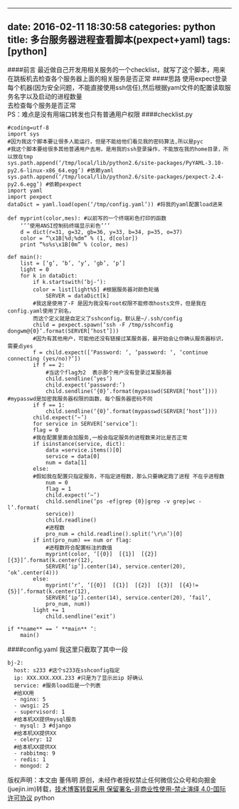 
---
date: 2016-02-11 18:30:58
categories: python
title: 多台服务器进程查看脚本(pexpect+yaml)
tags: [python]
---
####前言
最近做自己开发用相关服务的一个checklist，就写了这个脚本，用来在跳板机去检查各个服务器上面的相关服务是否正常
####思路
使用expect登录每个机器(因为安全问题，不能直接使用ssh信任),然后根据yaml文件的配置读取服务名字以及启动的进程数量  
去检查每个服务是否正常  
PS：难点是没有用端口转发也只有普通用户权限
####checklist.py
    
    
      
    #coding=utf-8  
    import sys  
    #因为我这个脚本要让很多人能运行，但是不能给他们看见我的密码算法,所以是pyc  
    #我这个脚本要给很多其他普通用户去用，是用我的ssh登录操作，不能放在我的home目录，所以放在tmp  
    sys.path.append(‘/tmp/local/lib/python2.6/site-packages/PyYAML-3.10-py2.6-linux-x86_64.egg’) #依赖yaml  
    sys.path.append(‘/tmp/local/lib/python2.6/site-packages/pexpect-2.4-py2.6.egg’) #依赖pexpect  
    import yaml  
    import pexpect  
    dataDict = yaml.load(open(‘/tmp/config.yaml’)) #将我的yaml配置load进来  
      
    def myprint(color,mes): #以前写的一个终端彩色打印的函数  
        ‘’’使用ANSI控制码终端显示彩色’’’  
        d = dict(r=31, g=32, gb=36, y=33, b=34, p=35, o=37)  
        color = “\x1B[%d;%dm” % (1, d[color])  
        print “%s%s\x1B[0m” % (color, mes)  
      
    def main():  
        list = [‘g’, ‘b’, ‘y’, ‘gb’, ‘p’]  
        light = 0  
        for k in dataDict:  
            if k.startswith(‘bj-‘):  
            color = list[light%5] #根据服务器对颜色轮循  
                SERVER = dataDict[k]  
            #我这是使用了-F 是因为我没有root权限不能修改hosts文件，但是我在config.yaml使用了别名，  
            而这个定义就是自定义了sshconfig，默认是~/.ssh/config  
            child = pexpect.spawn(‘ssh -F /tmp/sshconfig dongwm@{0}’.format(SERVER[‘host’]))  
            #因为有其他用户，可能他还没有链接过某服务器，最开始会让你确认服务器标识，需要点yes  
            f = child.expect([‘Password: ‘, ‘password: ‘, ‘continue connecting (yes/no)?’])  
            if f == 2:  
                #当这个flag为2  表示那个用户没有登录过某服务器  
                child.sendline(‘yes’)  
                child.expect(‘password:’)  
                child.sendline(‘{0}’.format(mypasswd(SERVER[‘host’]))) #mypasswd是加密我服务器权限的函数，每个服务器密码不同  
            if f == 1:  
                child.sendline(‘{0}’.format(mypasswd(SERVER[‘host’])))  
            child.expect(‘~’)  
            for service in SERVER[‘service’]:  
            flag = 0  
            #我在配置里面会加服务,一般会指定服务的进程数来对比是否正常  
            if isinstance(service, dict):  
                data =service.items()[0]  
                service = data[0]  
                num = data[1]  
            else:  
            #假如我在配置只指定服务，不指定进程数，那么只要确定跑了进程 不在乎进程数  
                num = 0  
                flag = 1  
                child.expect(‘~’)  
                child.sendline(‘ps -ef|grep {0}|grep -v grep|wc -l’.format(  
                service))  
                child.readline()  
                #进程数  
                pro_num = child.readline().split(‘\r\n’)[0]  
            if int(pro_num) == num or flag:  
                #进程数符合配置标注的数值  
                myprint(color, ‘[{0}]  [{1}]  [{2}]  [{3}]’.format(k.center(12),  
                SERVER[‘ip’].center(14), service.center(20), ‘ok’.center(4)))  
            else:  
                myprint(‘r’, ‘[{0}]  [{1}]  [{2}]  [{3}]  [{4}!={5}]’.format(k.center(12),  
                SERVER[‘ip’].center(14), service.center(20), ‘fail’,  
                pro_num, num))  
            light += 1  
                child.sendline(‘exit’)  
      
    if **name** == ‘ **main** ‘:  
        main()  
    
####config.yaml 我这里只截取了其中一段
    
    
      
    bj-2:  
      host: s233 #这个s233在sshconfig指定  
      ip: XXX.XXX.XXX.233 #只是为了显示出ip 好确认  
      service: #服务load后是一个列表  
      #给XX用  
      - nginx: 5  
      - uwsgi: 25  
      - supervisord: 1  
      #给本机XX提供mysql服务  
      - mysql: 3 #django  
      #给本机XX提供XX  
      - celery: 12  
      #给本机XX提供XX  
      - rabbitmq: 9  
      - redis: 1  
      - mongod: 2  
    

版权声明：本文由 董伟明 原创，未经作者授权禁止任何微信公众号和向掘金(juejin.im)转载，[技术博客转载采用 保留署名-非商业性使用-禁止演绎 4.0-国际许可协议](https://creativecommons.org/licenses/by-nc-nd/4.0/deed.zh)
python
